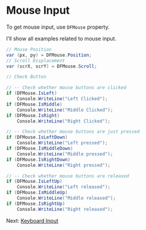 # Mouse Input

To get mouse input, use `DFMouse` property.

I'll show all examples related to mouse input.

```cs
// Mouse Position
var (px, py) = DFMouse.Position;
// Scroll Displacement
var (scrX, scrY) = DFMouse.Scroll;

// Check Button

// -- Check whether mouse buttons are clicked
if (DFMouse.IsLeft)
	Console.WriteLine("Left Clicked");
if (DFMouse.IsMiddle)
	Console.WriteLine("Middle Clicked");
if (DFMouse.IsRight)
	Console.WriteLine("Right Clicked");

// -- Check whether mouse buttons are just pressed
if (DFMouse.IsLeftDown)
	Console.WriteLine("Left pressed");
if (DFMouse.IsMiddleDown)
	Console.WriteLine("Middle pressed");
if (DFMouse.IsRightDown)
	Console.WriteLine("Right pressed");

// -- Check whether mouse buttons are released
if (DFMouse.IsLeftUp)
	Console.WriteLine("Left released");
if (DFMouse.IsMiddleUp)
	Console.WriteLine("Middle released");
if (DFMouse.IsRightUp)
	Console.WriteLine("Right released");
```

Next: [Keyboard Input](keyboard.md)
